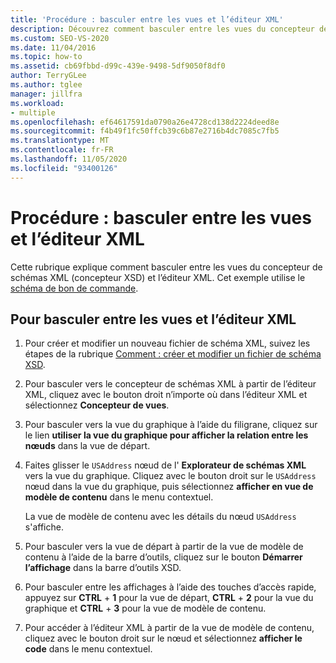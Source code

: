 ```yaml
---
title: 'Procédure : basculer entre les vues et l’éditeur XML'
description: Découvrez comment basculer entre les vues du concepteur de schémas XML (concepteur XSD) et l’éditeur XML.
ms.custom: SEO-VS-2020
ms.date: 11/04/2016
ms.topic: how-to
ms.assetid: cb69fbbd-d99c-439e-9498-5df9050f8df0
author: TerryGLee
ms.author: tglee
manager: jillfra
ms.workload:
- multiple
ms.openlocfilehash: ef64617591da0790a26e4728cd138d2224deed8e
ms.sourcegitcommit: f4b49f1fc50ffcb39c6b87e2716b4dc7085c7fb5
ms.translationtype: MT
ms.contentlocale: fr-FR
ms.lasthandoff: 11/05/2020
ms.locfileid: "93400126"
---
```

# <a name="how-to-switch-between-views-and-the-xml-editor"></a>Procédure : basculer entre les vues et l’éditeur XML

Cette rubrique explique comment basculer entre les vues du concepteur de schémas XML (concepteur XSD) et l’éditeur XML. Cet exemple utilise le [schéma de bon de commande](../xml-tools/sample-xsd-file-simple-schema.md).

## <a name="to-switch-between-the-views-and-the-xml-editor"></a>Pour basculer entre les vues et l’éditeur XML

1. Pour créer et modifier un nouveau fichier de schéma XML, suivez les étapes de la rubrique [Comment : créer et modifier un fichier de schéma XSD](../xml-tools/how-to-create-and-edit-an-xsd-schema-file.md).

2. Pour basculer vers le concepteur de schémas XML à partir de l’éditeur XML, cliquez avec le bouton droit n’importe où dans l’éditeur XML et sélectionnez **Concepteur de vues**.

3. Pour basculer vers la vue du graphique à l’aide du filigrane, cliquez sur le lien **utiliser la vue du graphique pour afficher la relation entre les nœuds** dans la vue de départ.

4. Faites glisser le `USAddress` nœud de l' **Explorateur de schémas XML** vers la vue du graphique. Cliquez avec le bouton droit sur le `USAddress` nœud dans la vue du graphique, puis sélectionnez **afficher en vue de modèle de contenu** dans le menu contextuel.

     La vue de modèle de contenu avec les détails du nœud `USAddress` s'affiche.

5. Pour basculer vers la vue de départ à partir de la vue de modèle de contenu à l’aide de la barre d’outils, cliquez sur le bouton **Démarrer l’affichage** dans la barre d’outils XSD.

6. Pour basculer entre les affichages à l’aide des touches d’accès rapide, appuyez sur **CTRL** + **1** pour la vue de départ, **CTRL** + **2** pour la vue du graphique et **CTRL** + **3** pour la vue de modèle de contenu.

7. Pour accéder à l’éditeur XML à partir de la vue de modèle de contenu, cliquez avec le bouton droit sur le nœud et sélectionnez **afficher le code** dans le menu contextuel.
